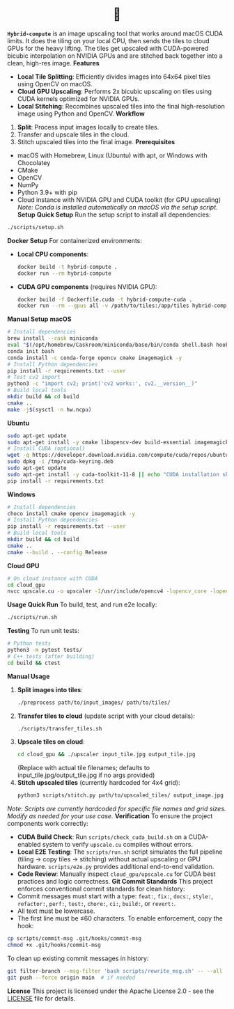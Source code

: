 <div align="center">
  <h1>🧸</h1>
</div>

**`Hybrid-compute`** is an image upscaling tool that works around macOS CUDA limits. It does the tiling on your local CPU, then sends the tiles to cloud GPUs for the heavy lifting. The tiles get upscaled with CUDA-powered bicubic interpolation on NVIDIA GPUs and are stitched back together into a clean, high-res image.
**Features**
- **Local Tile Splitting**: Efficiently divides images into 64x64 pixel tiles using OpenCV on macOS.
- **Cloud GPU Upscaling**: Performs 2x bicubic upscaling on tiles using CUDA kernels optimized for NVIDIA GPUs.
- **Local Stitching**: Recombines upscaled tiles into the final high-resolution image using Python and OpenCV.
**Workflow**
1. **Split**: Process input images locally to create tiles.
2. Transfer and upscale tiles in the cloud.
3. Stitch upscaled tiles into the final image.
**Prerequisites**
- macOS with Homebrew, Linux (Ubuntu) with apt, or Windows with Chocolatey
- CMake
- OpenCV
- NumPy
- Python 3.9+ with pip
- Cloud instance with NVIDIA GPU and CUDA toolkit (for GPU upscaling)
*Note: Conda is installed automatically on macOS via the setup script.*
**Setup**
**Quick Setup**
Run the setup script to install all dependencies:
```bash
./scripts/setup.sh
```

**Docker Setup**
For containerized environments:
- **Local CPU components**:
  ```bash
  docker build -t hybrid-compute .
  docker run --rm hybrid-compute
  ```
- **CUDA GPU components** (requires NVIDIA GPU):
  ```bash
  docker build -f Dockerfile.cuda -t hybrid-compute-cuda .
  docker run --rm --gpus all -v /path/to/tiles:/app/tiles hybrid-compute-cuda ./cloud_gpu/upscaler tiles/input_tile.jpg tiles/output_tile.jpg
  ```
**Manual Setup**
**macOS**
```bash
# Install dependencies
brew install --cask miniconda
eval "$(/opt/homebrew/Caskroom/miniconda/base/bin/conda shell.bash hook)"
conda init bash
conda install -c conda-forge opencv cmake imagemagick -y
# Install Python dependencies
pip install -r requirements.txt --user
# Test cv2 import
python3 -c "import cv2; print('cv2 works:', cv2.__version__)"
# Build local tools
mkdir build && cd build
cmake ..
make -j$(sysctl -n hw.ncpu)
```
**Ubuntu**
```bash
sudo apt-get update
sudo apt-get install -y cmake libopencv-dev build-essential imagemagick wget
# Install CUDA (optional)
wget -q https://developer.download.nvidia.com/compute/cuda/repos/ubuntu2204/x86_64/cuda-keyring_1.1-1_all.deb -O /tmp/cuda-keyring.deb
sudo dpkg -i /tmp/cuda-keyring.deb
sudo apt-get update
sudo apt-get install -y cuda-toolkit-11-8 || echo "CUDA installation skipped"
pip install -r requirements.txt
```
**Windows**
```bash
# Install dependencies
choco install cmake opencv imagemagick -y
# Install Python dependencies
pip install -r requirements.txt --user
# Build local tools
mkdir build && cd build
cmake ..
cmake --build . --config Release
```
**Cloud GPU**
```bash
# On cloud instance with CUDA
cd cloud_gpu
nvcc upscale.cu -o upscaler -I/usr/include/opencv4 -lopencv_core -lopencv_imgcodecs
```
**Usage**
**Quick Run**
To build, test, and run e2e locally:
```bash
./scripts/run.sh
```
**Testing**
To run unit tests:
```bash
# Python tests
python3 -m pytest tests/
# C++ tests (after building)
cd build && ctest
```
**Manual Usage**
1. **Split images into tiles**:
   ```bash
   ./preprocess path/to/input_images/ path/to/tiles/
   ```
2. **Transfer tiles to cloud** (update script with your cloud details):
   ```bash
   ./scripts/transfer_tiles.sh
   ```
3. **Upscale tiles on cloud**:
    ```bash
    cd cloud_gpu && ./upscaler input_tile.jpg output_tile.jpg
    ```
    (Replace with actual tile filenames; defaults to input_tile.jpg/output_tile.jpg if no args provided)
4. **Stitch upscaled tiles** (currently hardcoded for 4x4 grid):
   ```bash
   python3 scripts/stitch.py path/to/upscaled_tiles/ output_image.jpg
   ```
*Note: Scripts are currently hardcoded for specific file names and grid sizes. Modify as needed for your use case.*
**Verification**
To ensure the project components work correctly:
- **CUDA Build Check**: Run `scripts/check_cuda_build.sh` on a CUDA-enabled system to verify `upscale.cu` compiles without errors.
- **Local E2E Testing**: The `scripts/run.sh` script simulates the full pipeline (tiling → copy tiles → stitching) without actual upscaling or GPU hardware. `scripts/e2e.py` provides additional end-to-end validation.
- **Code Review**: Manually inspect `cloud_gpu/upscale.cu` for CUDA best practices and logic correctness.
**Git Commit Standards**
This project enforces conventional commit standards for clean history:
- Commit messages must start with a type: `feat:`, `fix:`, `docs:`, `style:`, `refactor:`, `perf:`, `test:`, `chore:`, `ci:`, `build:`, or `revert:`.
- All text must be lowercase.
- The first line must be ≤60 characters.
To enable enforcement, copy the hook:
```bash
cp scripts/commit-msg .git/hooks/commit-msg
chmod +x .git/hooks/commit-msg
```
To clean up existing commit messages in history:
```bash
git filter-branch --msg-filter 'bash scripts/rewrite_msg.sh' -- --all
git push --force origin main  # if needed
```
**License**
This project is licensed under the Apache License 2.0 - see the [LICENSE](LICENSE) file for details.
